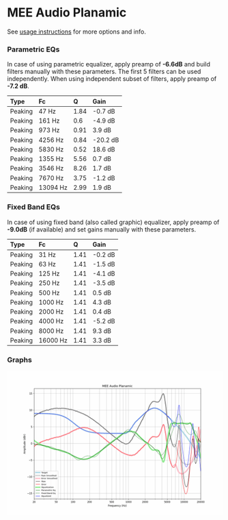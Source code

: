 # MEE Audio Planamic
See [usage instructions](https://github.com/jaakkopasanen/AutoEq#usage) for more options and info.

### Parametric EQs
In case of using parametric equalizer, apply preamp of **-6.6dB** and build filters manually
with these parameters. The first 5 filters can be used independently.
When using independent subset of filters, apply preamp of **-7.2 dB**.

| Type    | Fc       |    Q | Gain     |
|:--------|:---------|:-----|:---------|
| Peaking | 47 Hz    | 1.84 | -0.7 dB  |
| Peaking | 161 Hz   | 0.6  | -4.9 dB  |
| Peaking | 973 Hz   | 0.91 | 3.9 dB   |
| Peaking | 4256 Hz  | 0.84 | -20.2 dB |
| Peaking | 5830 Hz  | 0.52 | 18.6 dB  |
| Peaking | 1355 Hz  | 5.56 | 0.7 dB   |
| Peaking | 3546 Hz  | 8.26 | 1.7 dB   |
| Peaking | 7670 Hz  | 3.75 | -1.2 dB  |
| Peaking | 13094 Hz | 2.99 | 1.9 dB   |

### Fixed Band EQs
In case of using fixed band (also called graphic) equalizer, apply preamp of **-9.0dB**
(if available) and set gains manually with these parameters.

| Type    | Fc       |    Q | Gain    |
|:--------|:---------|:-----|:--------|
| Peaking | 31 Hz    | 1.41 | -0.2 dB |
| Peaking | 63 Hz    | 1.41 | -1.5 dB |
| Peaking | 125 Hz   | 1.41 | -4.1 dB |
| Peaking | 250 Hz   | 1.41 | -3.5 dB |
| Peaking | 500 Hz   | 1.41 | 0.5 dB  |
| Peaking | 1000 Hz  | 1.41 | 4.3 dB  |
| Peaking | 2000 Hz  | 1.41 | 0.4 dB  |
| Peaking | 4000 Hz  | 1.41 | -5.2 dB |
| Peaking | 8000 Hz  | 1.41 | 9.3 dB  |
| Peaking | 16000 Hz | 1.41 | 3.3 dB  |

### Graphs
![](./MEE%20Audio%20Planamic.png)